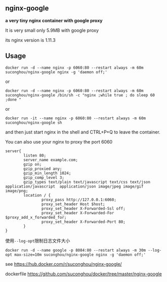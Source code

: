 ## nginx-google

**a very tiny nginx container with google proxy**

It is very small only 5.9MB with google proxy

its nginx version is 1.11.3

## Usage

```
docker run -d --name nginx -p 6060:80 --restart always -m 60m suconghou/nginx-google nginx -g 'daemon off;'

```
or
```
docker run -d --name nginx -p 6060:80 --restart always -m 60m suconghou/nginx-google /bin/sh -c "nginx ;while true ; do sleep 60 ;done "
```
or
```
docker run -it --name nginx -p 6060:80 --restart always -m 60m suconghou/nginx-google sh
```
and then just start nginx in the shell and CTRL+P+Q to leave the container.

You can also use your nginx to proxy the port 6060
```
server{
        listen 80;
        server_name example.com;
        gzip on;
        gzip_proxied any;
        gzip_min_length 1024;
        gzip_comp_level 3;
        gzip_types text/plain text/javascript text/css text/json application/javascript  application/json image/jpeg image/gif image/png;
        location / {
                proxy_pass http://127.0.0.1:6060;
                proxy_set_header Host $host;
                proxy_set_header X-Forwarded-Ssl off;
                proxy_set_header X-Forwarded-For $proxy_add_x_forwarded_for;
                proxy_set_header X-Forwarded-Port 80;
        }
}

```
使用`--log-opt`限制日志文件大小
```
docker run -d --name google -p 8084:80 --restart always -m 30m --log-opt max-size=10m suconghou/nginx-google nginx -g 'daemon off;'
```

see https://hub.docker.com/r/suconghou/nginx-google/

dockerfile https://github.com/suconghou/docker/tree/master/nginx-google

